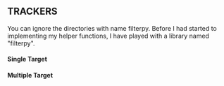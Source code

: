 ## TRACKERS

You can ignore the directories with name filterpy. Before I had started to implementing my helper functions, I have played with a library named "filterpy".

#### Single Target



#### Multiple Target

